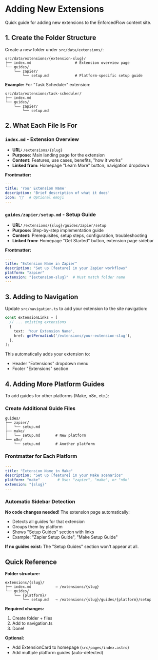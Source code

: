 # Adding New Extensions

Quick guide for adding new extensions to the EnforcedFlow content site.

## 1. Create the Folder Structure

Create a new folder under `src/data/extensions/`:

```
src/data/extensions/{extension-slug}/
├── index.md                    # Extension overview page
└── guides/
    └── zapier/
        └── setup.md            # Platform-specific setup guide
```

**Example:** For "Task Scheduler" extension:
```
src/data/extensions/task-scheduler/
├── index.md
└── guides/
    └── zapier/
        └── setup.md
```

## 2. What Each File Is For

### `index.md` - Extension Overview
- **URL:** `/extensions/{slug}`
- **Purpose:** Main landing page for the extension
- **Content:** Features, use cases, benefits, "how it works"
- **Linked from:** Homepage "Learn More" button, navigation dropdown

**Frontmatter:**
```yaml
---
title: 'Your Extension Name'
description: 'Brief description of what it does'
icon: '🎯'  # Optional emoji
---
```

### `guides/zapier/setup.md` - Setup Guide
- **URL:** `/extensions/{slug}/guides/zapier/setup`
- **Purpose:** Step-by-step implementation guide
- **Content:** Prerequisites, setup steps, configuration, troubleshooting
- **Linked from:** Homepage "Get Started" button, extension page sidebar

**Frontmatter:**
```yaml
---
title: "Extension Name in Zapier"
description: "Set up [feature] in your Zapier workflows"
platform: "zapier"
extension: "{extension-slug}"  # Must match folder name
---
```

## 3. Adding to Navigation

Update `src/navigation.ts` to add your extension to the site navigation:

```typescript
const extensionLinks = [
  // ... existing extensions
  {
    text: 'Your Extension Name',
    href: getPermalink('/extensions/your-extension-slug'),
  },
];
```

This automatically adds your extension to:
- Header "Extensions" dropdown menu
- Footer "Extensions" section

## 4. Adding More Platform Guides

To add guides for other platforms (Make, n8n, etc.):

### Create Additional Guide Files
```
guides/
├── zapier/
│   └── setup.md
├── make/
│   └── setup.md       # New platform
└── n8n/
    └── setup.md       # Another platform
```

### Frontmatter for Each Platform
```yaml
---
title: "Extension Name in Make"
description: "Set up [feature] in your Make scenarios"
platform: "make"        # Use: "zapier", "make", or "n8n"
extension: "{slug}"
---
```

### Automatic Sidebar Detection

**No code changes needed!** The extension page automatically:
- Detects all guides for that extension
- Groups them by platform
- Shows "Setup Guides" section with links
- Example: "Zapier Setup Guide", "Make Setup Guide"

**If no guides exist:** The "Setup Guides" section won't appear at all.

## Quick Reference

**Folder structure:**
```
extensions/{slug}/
├── index.md           → /extensions/{slug}
└── guides/
    └── {platform}/
        └── setup.md   → /extensions/{slug}/guides/{platform}/setup
```

**Required changes:**
1. Create folder + files
2. Add to navigation.ts
3. Done!

**Optional:**
- Add ExtensionCard to homepage (`src/pages/index.astro`)
- Add multiple platform guides (auto-detected)
